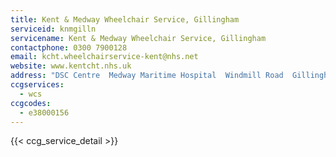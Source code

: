 ```yaml
---
title: Kent & Medway Wheelchair Service, Gillingham
serviceid: knmgilln
servicename: Kent & Medway Wheelchair Service, Gillingham
contactphone: 0300 7900128
email: kcht.wheelchairservice-kent@nhs.net
website: www.kentcht.nhs.uk
address: "DSC Centre  Medway Maritime Hospital  Windmill Road  Gillingham  Kent  ME7 5NY"
ccgservices:
  - wcs
ccgcodes:
  - e38000156
---
```


{{< ccg_service_detail >}}
